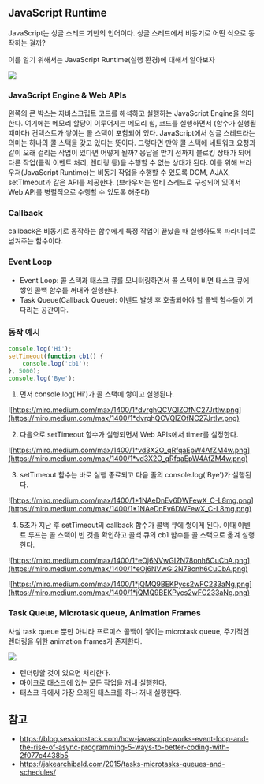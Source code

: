 ## JavaScript Runtime

JavaScript는 싱글 스레드 기반의 언어이다. 싱글 스레드에서 비동기로 어떤 식으로 동작하는 걸까? 

이를 알기 위해서는 JavaScript Runtime(실행 환경)에 대해서 알아보자

![](https://miro.medium.com/max/1400/1*FA9NGxNB6-v1oI2qGEtlRQ.png)

### JavaScript Engine & Web APIs

왼쪽의 큰 박스는 자바스크립트 코드를 해석하고 실행하는 JavaScript Engine을 의미한다. 여기에는 메모리 할당이 이루어지는 메모리 힙, 코드를 실행하면서 (함수가 실행될 때마다) 컨텍스트가 쌓이는 콜 스택이 포함되어 있다. JavaScript에서 싱글 스레드라는 의미는 하나의 콜 스택을 갖고 있다는 뜻이다. 그렇다면 만약 콜 스택에 네트워크 요청과 같이 오래 걸리는 작업이 있다면 어떻게 될까? 응답을 받기 전까지 블로킹 상태가 되어 다른 작업(클릭 이벤트 처리, 렌더링 등)을 수행할 수 없는 상태가 된다. 이를 위해 브라우저(JavaScript Runtime)는 비동기 작업을 수행할 수 있도록 DOM, AJAX, setTImeout과 같은 API를 제공한다. 
(브라우저는 멀티 스레드로 구성되어 있어서 Web API를 병렬적으로 수행할 수 있도록 해준다)

### Callback

callback은 비동기로 동작하는 함수에게 특정 작업이 끝났을 때 실행하도록 파라미터로 넘겨주는 함수이다. 

### Event Loop

- Event Loop: 콜 스택과 태스크 큐를 모니터링하면서 콜 스택이 비면 태스크 큐에 쌓인 콜백 함수를 꺼내와 실행한다.
- Task Queue(Callback Queue): 이벤트 발생 후 호출되어야 할 콜백 함수들이 기다리는 공간이다.

### 동작 예시

```jsx
console.log('Hi');
setTimeout(function cb1() { 
    console.log('cb1');
}, 5000);
console.log('Bye');
```

1. 먼저 console.log('Hi')가 콜 스택에 쌓이고 실행된다.

![https://miro.medium.com/max/1400/1*dvrghQCVQIZOfNC27Jrtlw.png](https://miro.medium.com/max/1400/1*dvrghQCVQIZOfNC27Jrtlw.png)

2. 다음으로 setTimeout 함수가 실행되면서 Web APIs에서 timer를 설정한다.

![https://miro.medium.com/max/1400/1*vd3X2O_qRfqaEpW4AfZM4w.png](https://miro.medium.com/max/1400/1*vd3X2O_qRfqaEpW4AfZM4w.png)

3. setTimeout 함수는 바로 실행 종료되고 다음 줄의 console.log('Bye')가 실행된다.

![https://miro.medium.com/max/1400/1*1NAeDnEv6DWFewX_C-L8mg.png](https://miro.medium.com/max/1400/1*1NAeDnEv6DWFewX_C-L8mg.png)

4. 5초가 지난 후 setTimeout의 callback 함수가 콜백 큐에 쌓이게 된다. 이때 이벤트 루프는 콜 스택이 빈 것을 확인하고 콜백 큐의 cb1 함수를 콜 스택으로 옮겨 실행한다. 

![https://miro.medium.com/max/1400/1*eOj6NVwGI2N78onh6CuCbA.png](https://miro.medium.com/max/1400/1*eOj6NVwGI2N78onh6CuCbA.png)

![https://miro.medium.com/max/1400/1*jQMQ9BEKPycs2wFC233aNg.png](https://miro.medium.com/max/1400/1*jQMQ9BEKPycs2wFC233aNg.png)


### Task Queue, Microtask queue, Animation Frames

사실 task queue 뿐만 아니라 프로미스 콜백이 쌓이는 microtask queue, 주기적인 렌더링을 위한 animation frames가 존재한다.

![](http://sculove.github.io/blog/2018/01/18/javascriptflow/browser-structure.png)

- 렌더링할 것이 있으면 처리한다.
- 마이크로 태스크에 있는 모든 작업을 꺼내 실행한다.
- 태스크 큐에서 가장 오래된 태스크를 하나 꺼내 실행한다.


## 참고
- https://blog.sessionstack.com/how-javascript-works-event-loop-and-the-rise-of-async-programming-5-ways-to-better-coding-with-2f077c4438b5
- https://jakearchibald.com/2015/tasks-microtasks-queues-and-schedules/
